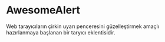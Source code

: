 <h1>AwesomeAlert</h1>

<p>
	Web tarayıcıların çirkin uyarı penceresini güzelleştirmek amaçlı hazırlanmaya başlanan bir taryıcı eklentisidir.
</p>
